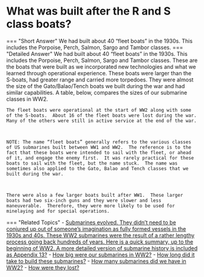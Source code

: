 # What was built after the R and S class boats?

=== "Short Answer"
    We had built about 40 “fleet boats” in the 1930s. This includes the Porpoise, Perch, Salmon, Sargo and Tambor classes.
=== "Detailed Answer"
    We had built about 40 “fleet boats” in the 1930s.  This includes the Porpoise, Perch, Salmon, Sargo and Tambor classes.  These are the boats that were built as we incorporated new technologies and what we learned through operational experience.  These boats were larger than the S-boats, had greater range and carried more torpedoes.  They were almost the size of the Gato/Balao/Tench boats we built during the war and had similar capabilities.  A table, below, compares the sizes of our submarine classes in WW2.
    
    
    
    The fleet boats were operational at the start of WW2 along with some of the S-boats.  About 16 of the fleet boats were lost during the war.  Many of the others were still in active service at the end of the war.
    
    
    
    NOTE: The name “fleet boats” generally refers to the various classes of US submarines built between WW1 and WW2.  The reference is to the fact that these boats were intended to sail with the fleet, or ahead of it, and engage the enemy first.  It was rarely practical for these boats to sail with the fleet, but the name stuck.  The name was sometimes also applied to the Gato, Balao and Tench classes that we built during the war.
    
    
    
    There were also a few larger boats built after WW1.  These larger boats had two six-inch guns and they were slower and less maneuverable.  Therefore, they were more likely to be used for minelaying and for special operations.
=== "Related Topics"
    - [Submarines evolved.  They didn’t need to be conjured up out of someone’s imagination as fully formed vessels in the 1930s and 40s.  These WW2 submarines were the result of a rather lengthy process going back hundreds of years.  Here is a quick summary, up to the beginning of WW2.  A more detailed version of submarine history is included as Appendix 13?](submarines-evolved-they-didnt-need-to-be-conjured-up-out-of-someones-imagination-as-fully.md)
    - [How big were our submarines in WW2?](how-big-were-our-submarines-in-ww2.md)
    - [How long did it take to build these submarines?](how-long-did-it-take-to-build-these-submarines.md)
    - [How many submarines did we have in WW2?](how-many-submarines-did-we-have-in-ww2.md)
    - [How were they lost?](how-were-they-lost.md)
